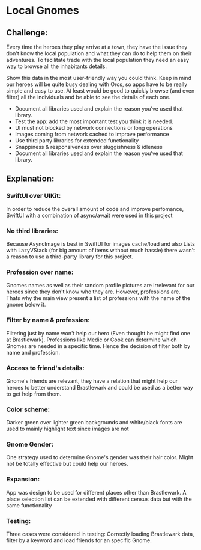 # Local Gnomes

## Challenge:

Every time the heroes they play arrive at a town, they have the issue they don't know the local population and what they can do to help them on their adventures. To facilitate trade with the local population they need an easy way to browse all the inhabitants details.

Show this data in the most user-friendly way you could think. Keep in mind our heroes will be quite busy dealing with Orcs, so apps have to be really simple and easy to use. At least would be good to quickly browse (and even filter) all the individuals and be able to see the details of each one.

- Document all libraries used and explain the reason you’ve used that library.
- Test the app: add the most important test you think it is needed.
- UI must not blocked by network connections or long operations
- Images coming from network cached to improve performance
- Use third party libraries for extended functionality
- Snappiness & responsiveness over sluggishness & idleness
- Document all libraries used and explain the reason you’ve used that library.

## Explanation:

### SwiftUI over UIKit:
In order to reduce the overall amount of code and improve perfomance, SwiftUI with a combination of async/await were used in this project

### No third libraries:
Because AsyncImage is best in SwiftUI for images cache/load and also Lists with LazyVStack (for big amount of items without much hassle) there wasn't a reason to use a third-party library for this project.

### Profession over name:
Gnomes names as well as their random profile pictures are irrelevant for our heroes since they don't know who they are. However, professions are. Thats why the main view present a list of professions with the name of the gnome below it.

### Filter by name & profession:
Filtering just by name won't help our hero (Even thought he might find one at Brastlewark). Professions like Medic or Cook can determine which Gnomes are needed in a specific time. Hence the decision of filter both by name and profession.

### Access to friend's details:
Gnome's friends are relevant, they have a relation that might help our heroes to better understand Brastlewark and could be used as a better way to get help from them.

### Color scheme:
Darker green over lighter green backgrounds and white/black fonts are used to mainly highlight text since images are not

### Gnome Gender:
One strategy used to determine Gnome's gender was their hair color. Might not be totally effective but could help our heroes.

### Expansion:
App was design to be used for different places other than Brastlewark. A place selection list can be extended with different census data but with the same functionality

### Testing:
Three cases were considered in testing: Correctly loading Brastlewark data, filter by a keyword and load friends for an specific Gnome.
